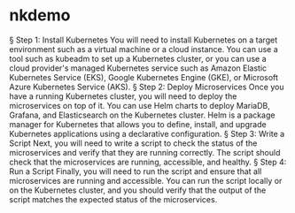 # nkdemo

§  Step 1: Install Kubernetes
You will need to install Kubernetes on a target environment such as a virtual machine or a cloud instance. You can use a tool such as kubeadm to set up a Kubernetes cluster, or you can use a cloud provider's managed Kubernetes service such as Amazon Elastic Kubernetes Service (EKS), Google Kubernetes Engine (GKE), or Microsoft Azure Kubernetes Service (AKS).
§  Step 2: Deploy Microservices
Once you have a running Kubernetes cluster, you will need to deploy the microservices on top of it. You can use Helm charts to deploy MariaDB, Grafana, and Elasticsearch on the Kubernetes cluster. Helm is a package manager for Kubernetes that allows you to define, install, and upgrade Kubernetes applications using a declarative configuration.
§  Step 3: Write a Script
Next, you will need to write a script to check the status of the microservices and verify that they are running correctly. The script should check that the microservices are running, accessible, and healthy.
§  Step 4: Run a Script
Finally, you will need to run the script and ensure that all microservices are running and accessible. You can run the script locally or on the Kubernetes cluster, and you should verify that the output of the script matches the expected status of the microservices.